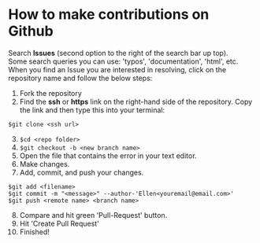 # How to make contributions on Github

Search **Issues** (second option to the right of the search bar up top).  
Some search queries you can use: 'typos', 'documentation', 'html', etc.  
When you find an Issue you are interested in resolving, click on the repository name and follow the below steps:

1. Fork the repository
2. Find the **ssh** or **https** link on the right-hand side of the repository. 
Copy the link and then type this into your terminal: 
  ```
  $git clone <ssh url>
  ```
3. ```$cd <repo folder>```
4. ```$git checkout -b <new branch name>```
5. Open the file that contains the error in your text editor.
6. Make changes.
7. Add, commit, and push your changes.    
  ```
  $git add <filename>    
  $git commit -m "<message>" --author-'Ellen<youremail@email.com>'   
  $git push <remote name> <branch name>   
  ```
8. Compare and hit green 'Pull-Request' button.
9. Hit 'Create Pull Request'
10. Finished!

